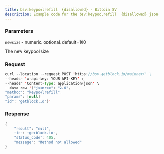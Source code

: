 ```yaml
---
title: bsv:keypoolrefill  {disallowed} - Bitcoin SV
description: Example code for the bsv:keypoolrefill  {disallowed} json-rpc method. Сomplete guide on how to use bsv:keypoolrefill  {disallowed} json-rpc in GetBlock.io Web3 documentation.
---
```


### Parameters


`newsize` - numeric, optional, default=100

The new keypool size

### Request

``` java
curl --location --request POST 'https://bsv.getblock.io/mainnet/' \ 
--header 'x-api-key: YOUR-API-KEY' \ 
--header 'Content-Type: application/json' \ 
--data-raw '{"jsonrpc": "2.0",
"method": "keypoolrefill",
"params": [null],
"id": "getblock.io"}'
```

###  Response

``` java
{
    "result": "null",
    "id": "getblock.io",
    "status_code": 405,
    "message": "Method not allowed"
}
```

